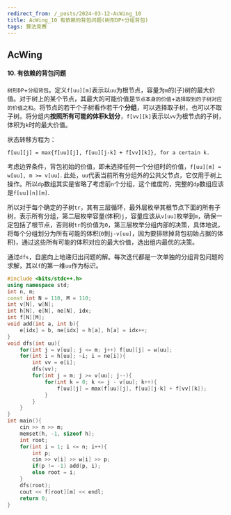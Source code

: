 ```yaml
---
redirect_from: /_posts/2024-03-12-AcWing_10
title: AcWing_10 有依赖的背包问题(树形DP+分组背包)
tags: 算法竞赛
---
```


## AcWing

####  10. 有依赖的背包问题

`树形DP`+`分组背包`。定义`f[uu][m]`表示以`uu`为根节点，容量为`m`的(子)树的最大价值。对于树上的某个节点，其最大的可能价值是`节点本身的价值`+`选择取到的子树对应的价值之和`。将节点的若干个子树看作若干个**分组**，可以选择取子树，也可以不取子树。将分组内**按照所有可能的体积k划分**，`f[vv][k]`表示以`vv`为根节点的子树，体积为`k`时的最大价值。

状态转移方程为：

`f[uu][j] = max{f[uu][j], f[uu][j-k] + f[vv][k]}, for a certain k.`

考虑边界条件，背包初始的价值，即未选择任何一个分组时的价值，`f[uu][m] = w[uu], m >= v[uu]`. 此处，`uu`代表当前所有分组外的公共父节点，它仅用于树上操作。所以`dp`数组其实是省略了考虑前`n`个分组，这个维度的，完整的`dp`数组应该是`f[uu][n][m]`.

所以对于每个确定的子树`tr`，其有三层循环，最外层枚举其根节点下面的所有子树，表示所有分组，第二层枚举容量(体积)`j`，容量应该从`v[uu]`枚举到`m`，确保一定包括了根节点，否则树`tr`的价值为`0`，第三层枚举分组内部的决策，具体地说，将每个分组划分为所有可能的体积(`0`到`j-v[uu]`，因为要排除掉背包初始占据的体积)，通过这些所有可能的体积对应的最大价值，选出组内最优的决策。

通过`dfs`，自底向上地递归出问题的解。每次迭代都是一次单独的分组背包问题的求解，其以`f`的第一维`uu`作为标识。

```cpp
#include <bits/stdc++.h>
using namespace std;
int n, m;
const int N = 110, M = 110;
int v[N], w[N];
int h[N], e[N], ne[N], idx;
int f[N][M];
void add(int a, int b){
    e[idx] = b, ne[idx] = h[a], h[a] = idx++;
}
void dfs(int uu){
    for(int j = v[uu]; j <= m; j++) f[uu][j] = w[uu];
    for(int i = h[uu]; ~i; i = ne[i]){
        int vv = e[i];
        dfs(vv);
        for(int j = m; j >= v[uu]; j--){
            for(int k = 0; k <= j - v[uu]; k++){
                f[uu][j] = max(f[uu][j], f[uu][j-k] + f[vv][k]);
            }
        }
    }
}
int main(){
    cin >> n >> m;
    memset(h, -1, sizeof h);
    int root;
    for(int i = 1; i <= n; i++){
        int p;
        cin >> v[i] >> w[i] >> p;
        if(p != -1) add(p, i);
        else root = i;
    }
    dfs(root);
    cout << f[root][m] << endl;
    return 0;
}
```

